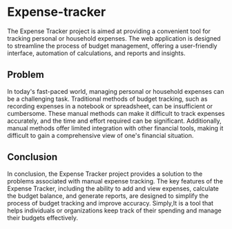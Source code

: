 # Expense-tracker
The Expense Tracker project is aimed at providing a convenient tool for tracking personal or household expenses. The web application is designed to streamline the process of budget management, offering a user-friendly interface, automation of calculations, and reports and insights.

## Problem
In today's fast-paced world, managing personal or household expenses can be a challenging task. Traditional methods of budget tracking, such as recording expenses in a notebook or spreadsheet, can be insufficient or cumbersome. These manual methods can make it difficult to track expenses accurately, and the time and effort required can be significant. Additionally, manual methods offer limited integration with other financial tools, making it difficult to gain a comprehensive view of one's financial situation.

## Conclusion
In conclusion, the Expense Tracker project provides a solution to the problems associated with manual expense tracking. The key features of the Expense Tracker, including the ability to add and view expenses, calculate the budget balance, and generate reports, are designed to simplify the process of budget tracking and improve accuracy. Simply,It is a tool that helps individuals or organizations keep track of their spending and manage their budgets effectively.
